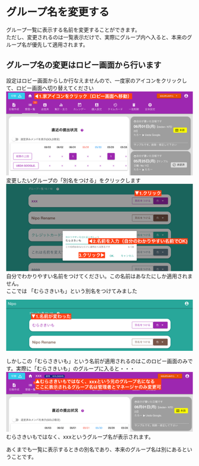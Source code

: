 # グループ名を変更する
グループ一覧に表示する名前を変更することができます。  
ただし、変更されるのは一覧表示だけで、実際にグループ内へ入ると、本来のグループ名が優先して適用されます。
## グループ名の変更はロビー画面から行います
設定はロビー画面からしか行なえませんので、一度家のアイコンをクリックして、ロビー画面へ切り替えてください
![](./setting/s9.png)
変更したいグループの「別名をつける」をクリックします
![](./setting/s10.png)
自分でわかりやすい名前をつけてください。この名前はあなたにしか適用されません。  
ここでは 「むらさきいも」という別名をつけてみました

![](./setting/s11.png)

しかしこの「むらさきいも」という名前が適用されるのはこのロビー画面のみです。実際に「むらさきいも」のグループに入ると・・・
![](./setting/s12.png)
むらさきいもではなく、xxxというグループ名が表示されます。
<Alice label="xxxはサンエックスと読むよ" />

あくまでも一覧に表示するときの別名であり、本来のグループ名は別にあるということです。  
